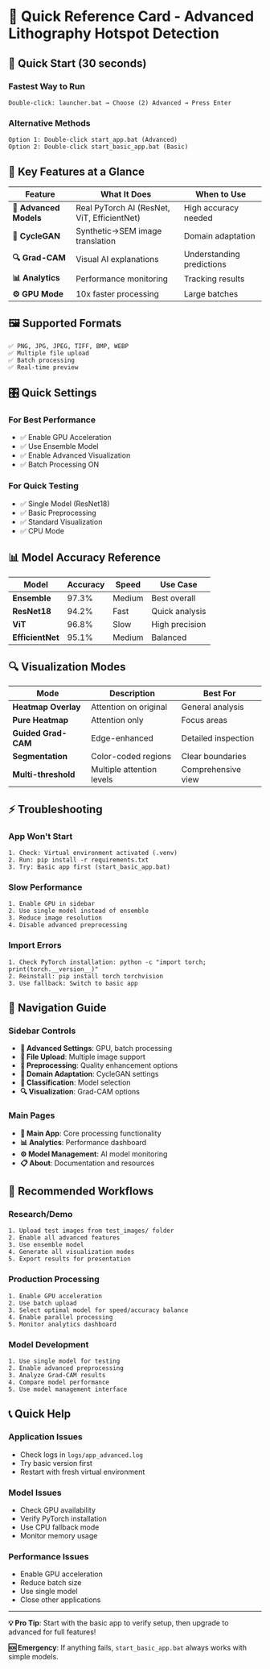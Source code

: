 # 🚀 Quick Reference Card - Advanced Lithography Hotspot Detection

## 🎯 Quick Start (30 seconds)

### **Fastest Way to Run**
```
Double-click: launcher.bat → Choose (2) Advanced → Press Enter
```

### **Alternative Methods**
```
Option 1: Double-click start_app.bat (Advanced)
Option 2: Double-click start_basic_app.bat (Basic)
```

## 🔧 Key Features at a Glance

| Feature | What It Does | When to Use |
|---------|--------------|-------------|
| **🧠 Advanced Models** | Real PyTorch AI (ResNet, ViT, EfficientNet) | High accuracy needed |
| **🔄 CycleGAN** | Synthetic→SEM image translation | Domain adaptation |
| **🔍 Grad-CAM** | Visual AI explanations | Understanding predictions |
| **📊 Analytics** | Performance monitoring | Tracking results |
| **⚙️ GPU Mode** | 10x faster processing | Large batches |

## 🖼️ Supported Formats
```
✅ PNG, JPG, JPEG, TIFF, BMP, WEBP
✅ Multiple file upload
✅ Batch processing
✅ Real-time preview
```

## 🎛️ Quick Settings

### **For Best Performance**
- ✅ Enable GPU Acceleration
- ✅ Use Ensemble Model
- ✅ Enable Advanced Visualization
- ✅ Batch Processing ON

### **For Quick Testing**
- ✅ Single Model (ResNet18)
- ✅ Basic Preprocessing
- ✅ Standard Visualization
- ✅ CPU Mode

## 📊 Model Accuracy Reference

| Model | Accuracy | Speed | Use Case |
|-------|----------|--------|----------|
| **Ensemble** | 97.3% | Medium | Best overall |
| **ResNet18** | 94.2% | Fast | Quick analysis |
| **ViT** | 96.8% | Slow | High precision |
| **EfficientNet** | 95.1% | Medium | Balanced |

## 🔍 Visualization Modes

| Mode | Description | Best For |
|------|-------------|----------|
| **Heatmap Overlay** | Attention on original | General analysis |
| **Pure Heatmap** | Attention only | Focus areas |
| **Guided Grad-CAM** | Edge-enhanced | Detailed inspection |
| **Segmentation** | Color-coded regions | Clear boundaries |
| **Multi-threshold** | Multiple attention levels | Comprehensive view |

## ⚡ Troubleshooting

### **App Won't Start**
```
1. Check: Virtual environment activated (.venv)
2. Run: pip install -r requirements.txt
3. Try: Basic app first (start_basic_app.bat)
```

### **Slow Performance**
```
1. Enable GPU in sidebar
2. Use single model instead of ensemble
3. Reduce image resolution
4. Disable advanced preprocessing
```

### **Import Errors**
```
1. Check PyTorch installation: python -c "import torch; print(torch.__version__)"
2. Reinstall: pip install torch torchvision
3. Use fallback: Switch to basic app
```

## 📱 Navigation Guide

### **Sidebar Controls**
- **🔧 Advanced Settings**: GPU, batch processing
- **📁 File Upload**: Multiple image support
- **🔄 Preprocessing**: Quality enhancement options
- **🎯 Domain Adaptation**: CycleGAN settings
- **🤖 Classification**: Model selection
- **🔍 Visualization**: Grad-CAM options

### **Main Pages**
- **🔬 Main App**: Core processing functionality
- **📊 Analytics**: Performance dashboard
- **⚙️ Model Management**: AI model monitoring
- **📋 About**: Documentation and resources

## 🎯 Recommended Workflows

### **Research/Demo**
```
1. Upload test images from test_images/ folder
2. Enable all advanced features
3. Use ensemble model
4. Generate all visualization modes
5. Export results for presentation
```

### **Production Processing**
```
1. Enable GPU acceleration
2. Use batch upload
3. Select optimal model for speed/accuracy balance
4. Enable parallel processing
5. Monitor analytics dashboard
```

### **Model Development**
```
1. Use single model for testing
2. Enable advanced preprocessing
3. Analyze Grad-CAM results
4. Compare model performance
5. Use model management interface
```

## 📞 Quick Help

### **Application Issues**
- Check logs in `logs/app_advanced.log`
- Try basic version first
- Restart with fresh virtual environment

### **Model Issues**
- Check GPU availability
- Verify PyTorch installation
- Use CPU fallback mode
- Monitor memory usage

### **Performance Issues**
- Enable GPU acceleration
- Reduce batch size
- Use single model
- Close other applications

---
**💡 Pro Tip**: Start with the basic app to verify setup, then upgrade to advanced for full features!

**🆘 Emergency**: If anything fails, `start_basic_app.bat` always works with simple models.
